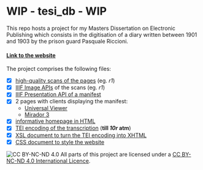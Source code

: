 # WIP - tesi_db - WIP

This repo hosts a project for my Masters Dissertation on Electronic Publishing which consists in the digitisation of a diary written between 1901 and 1903 by the prison guard Pasquale Riccioni.  

#### [Link to the website](https://dariobaldini98.github.io/tesi_db/tesi_db_homepage.html)    

The project comprises the following files:  

- [x] [high-quality scans of the pages](https://iiif.archivelab.org/iiif/tesi_db_1r/full/full/0/default.jpg) (eg. *r1*)  
- [x] [IIIF Image APIs](https://iiif.archivelab.org/iiif/tesi_db_1r/info.json) of the scans (eg. *r1*)  
- [x] [IIIF Presentation API of a manifest](/tesi_db_manifest.json)  
- [x] 2 pages with clients displaying the manifest:  
  - [Universal Viewer](/tesi_db_uv.html)  
  - [Mirador 3](/tesi_db_mira.html)  
- [x] [informative homepage in HTML](/tesi_db_homepage.html)  
- [x] [TEI encoding of the transcription](/tesi_db_text.xml) (**till *10r* atm**)  
- [x] [XSL document to turn the TEI encoding into XHTML](/tesi_db_transfo.xsl)  
- [x] [CSS document to style the website](/tesi_db_style.css)  

![CC BY-NC-ND 4.0](https://i.creativecommons.org/l/by-nc-nd/4.0/88x31.png) All parts of this project are licensed under a [CC BY-NC-ND 4.0 International Licence](https://creativecommons.org/licenses/by-nc-nd/4.0/deed.en).
